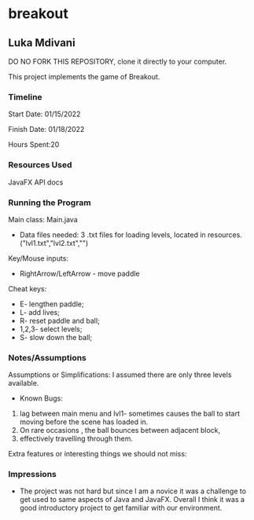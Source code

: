 # breakout
## Luka Mdivani


DO NO FORK THIS REPOSITORY, clone it directly to your computer.


This project implements the game of Breakout.

### Timeline

Start Date: 01/15/2022

Finish Date: 01/18/2022

Hours Spent:20

### Resources Used
JavaFX API docs

### Running the Program

Main class: Main.java

* Data files needed: 3 .txt files for loading levels, located in resources. ("lvl1.txt","lvl2.txt","")

Key/Mouse inputs: 

* RightArrow/LeftArrow - move paddle

Cheat keys:
* E- lengthen paddle;
* L- add lives;
* R- reset paddle and ball;
* 1,2,3- select levels;
* S- slow down the ball;

### Notes/Assumptions

Assumptions or Simplifications: I assumed there are only three levels available.

* Known Bugs: 
1) lag between main menu and lvl1- sometimes causes the ball to start moving
before the scene has loaded in.
2) On rare occasions , the ball bounces between adjacent block, 
3) effectively travelling through them.

Extra features or interesting things we should not miss:


### Impressions
* The project was not hard but since I am a novice it was a 
challenge to get used to same aspects of Java and JavaFX. 
Overall I think it was a good introductory project to get
familiar with our environment.

